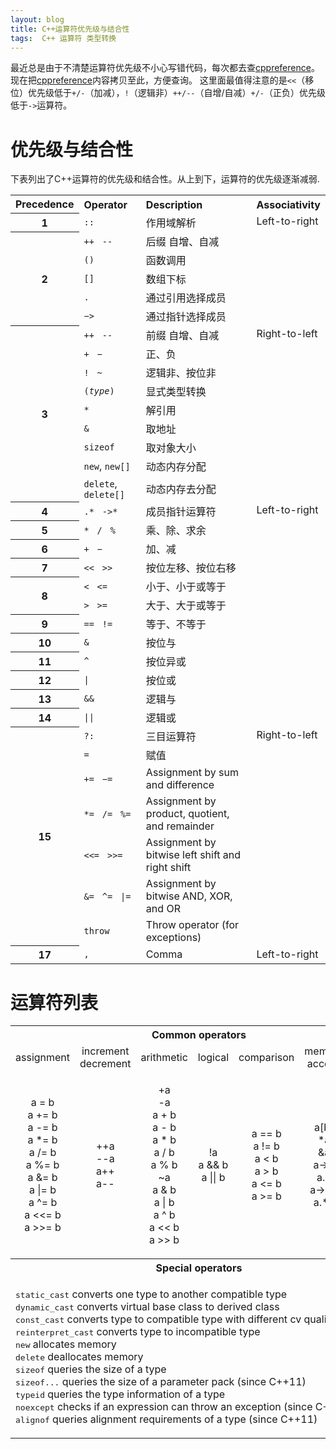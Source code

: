 ```yaml
---
layout: blog
title: C++运算符优先级与结合性
tags:  C++ 运算符 类型转换
---
```


最近总是由于不清楚运算符优先级不小心写错代码，每次都去查[cppreference][cppref]。现在把[cppreference][cppref]内容拷贝至此，方便查询。
这里面最值得注意的是`<<`（移位）优先级低于`+/-`（加减），`!`（逻辑非）`++/--`（自增/自减）`+/-`（正负）优先级低于`->`运算符。

# 优先级与结合性

<p>下表列出了C++运算符的优先级和结合性。从上到下，运算符的优先级逐渐减弱.</p>

<table class="wikitable table">

<tbody><tr>
<th style="text-align: left"> Precedence
</th>
<th style="text-align: left"> Operator
</th>
<th style="text-align: left"> Description
</th>
<th style="text-align: left"> Associativity
</th></tr>
<tr>
<th> 1
</th>
<td> <code>::</code>
</td>
<td> 作用域解析
</td>
<td style="vertical-align: top" rowspan="6"> Left-to-right
</td></tr>
<tr>
<th rowspan="5"> 2
</th>
<td style="border-bottom-style: none"> <code>++</code>&nbsp;&nbsp; <code>--</code>
</td>
<td style="border-bottom-style: none"> 后缀 自增、自减
</td></tr>
<tr>
<td style="border-bottom-style: none; border-top-style: none"> <code>()</code>
</td>
<td style="border-bottom-style: none; border-top-style: none"> 函数调用
</td></tr>
<tr>
<td style="border-bottom-style: none; border-top-style: none"> <code>[]</code> </td>
<td style="border-bottom-style: none; border-top-style: none"> 数组下标 </td></tr>
<tr>
<td style="border-bottom-style: none; border-top-style: none"> <code>.</code> </td>
<td style="border-bottom-style: none; border-top-style: none"> 通过引用选择成员 </td>
</tr>
<tr>
<td style="border-bottom-style: none; border-top-style: none"> <code>−&gt;</code> </td>
<td style="border-bottom-style: none; border-top-style: none"> 通过指针选择成员 </td>
</tr>
<tr>
<th rowspan="9"> 3 </th>
<td style="border-bottom-style: none"> <code>++</code>&nbsp;&nbsp; <code>--</code>
</td>
<td style="border-bottom-style: none"> 前缀 自增、自减
</td>
<td style="vertical-align: top" rowspan="9"> Right-to-left
</td></tr>
<tr>
<td style="border-bottom-style: none; border-top-style: none"> <code>+</code>&nbsp;&nbsp; <code>−</code>
</td>
<td style="border-bottom-style: none; border-top-style: none"> 正、负
</td></tr>
<tr>
<td style="border-bottom-style: none; border-top-style: none"> <code>!</code>&nbsp;&nbsp; <code>~</code>
</td>
<td style="border-bottom-style: none; border-top-style: none"> 逻辑非、按位非
</td></tr>
<tr>
<td style="border-bottom-style: none; border-top-style: none"> <code>(<i>type</i>)</code>
</td>
<td style="border-bottom-style: none; border-top-style: none"> 显式类型转换
</td></tr>
<tr>
<td style="border-bottom-style: none; border-top-style: none"> <code>*</code>
</td>
<td style="border-bottom-style: none; border-top-style: none"> 解引用
</td></tr>
<tr>
<td style="border-bottom-style: none; border-top-style: none"> <code>&amp;</code>
</td>
<td style="border-bottom-style: none; border-top-style: none"> 取地址
</td></tr>
<tr>
<td style="border-bottom-style: none; border-top-style: none"> <code>sizeof</code>
</td>
<td style="border-bottom-style: none; border-top-style: none"> 取对象大小
</td></tr>
<tr>
<td style="border-bottom-style: none; border-top-style: none"> <code>new</code>, <code>new[]</code>
</td>
<td style="border-bottom-style: none; border-top-style: none"> 动态内存分配
</td></tr>
<tr>
<td style="border-top-style: none"> <code>delete</code>, <code>delete[]</code>
</td>
<td style="border-top-style: none"> 动态内存去分配
</td></tr>
<tr>
<th> 4
</th>
<td> <code>.*</code>&nbsp;&nbsp; <code>-&gt;*</code>
</td>
<td> 成员指针运算符
</td>
<td style="vertical-align: top" rowspan="12"> Left-to-right
</td></tr>
<tr>
<th> 5
</th>
<td> <code>*</code>&nbsp;&nbsp; <code>/</code>&nbsp;&nbsp; <code>%</code>
</td>
<td> 乘、除、求余
</td></tr>
<tr>
<th> 6
</th>
<td> <code>+</code>&nbsp;&nbsp; <code>−</code>
</td>
<td> 加、减
</td></tr>
<tr>
<th> 7
</th>
<td> <code>&lt;&lt;</code>&nbsp;&nbsp; <code>&gt;&gt;</code>
</td>
<td> 按位左移、按位右移
</td></tr>
<tr>
<th rowspan="2"> 8
</th>
<td style="border-bottom-style: none"> <code>&lt;</code>&nbsp;&nbsp; <code>&lt;=</code>
</td>
<td style="border-bottom-style: none"> 小于、小于或等于
</td></tr>
<tr>
<td style="border-top-style: none"> <code>&gt;</code>&nbsp;&nbsp; <code>&gt;=</code>
</td>
<td style="border-top-style: none"> 大于、大于或等于
</td></tr>
<tr>
<th> 9
</th>
<td> <code>==</code>&nbsp;&nbsp; <code>!=</code>
</td>
<td> 等于、不等于
</td></tr>
<tr>
<th> 10
</th>
<td> <code>&amp;</code>
</td>
<td> 按位与
</td></tr>
<tr>
<th> 11
</th>
<td> <code>^</code>
</td>
<td> 按位异或
</td></tr>
<tr>
<th> 12
</th>
<td> <code>|</code>
</td>
<td> 按位或
</td></tr>
<tr>
<th> 13
</th>
<td> <code>&amp;&amp;</code>
</td>
<td> 逻辑与
</td></tr>
<tr>
<th> 14
</th>
<td> <code>||</code>
</td>
<td> 逻辑或
</td></tr>
<tr>
<th rowspan="7"> 15
</th>
<td style="border-bottom-style: none"> <code>?:</code>
</td>
<td style="border-bottom-style: none"> 三目运算符
</td>
<td style="vertical-align: top" rowspan="7"> Right-to-left
</td></tr>
<tr>
<td style="border-bottom-style: none; border-top-style: none"> <code>=</code>
</td>
<td style="border-bottom-style: none; border-top-style: none"> 赋值
</td></tr>
<tr>
<td style="border-bottom-style: none; border-top-style: none"> <code>+=</code>&nbsp;&nbsp; <code>−=</code>
</td>
<td style="border-bottom-style: none; border-top-style: none"> Assignment by sum and difference
</td></tr>
<tr>
<td style="border-bottom-style: none; border-top-style: none"> <code>*=</code>&nbsp;&nbsp; <code>/=</code>&nbsp;&nbsp; <code>%=</code>
</td>
<td style="border-bottom-style: none; border-top-style: none"> Assignment by product, quotient, and remainder
</td></tr>
<tr>
<td style="border-bottom-style: none; border-top-style: none"> <code>&lt;&lt;=</code>&nbsp;&nbsp; <code>&gt;&gt;=</code>
</td>
<td style="border-bottom-style: none; border-top-style: none"> Assignment by bitwise left shift and right shift
</td></tr>
<tr>
<td style="border-bottom-style: none; border-top-style: none"> <code>&amp;=</code>&nbsp;&nbsp; <code>^=</code>&nbsp;&nbsp; <code>|=</code>
</td>
<td style="border-bottom-style: none; border-top-style: none"> Assignment by bitwise AND, XOR, and OR
</td></tr>
<tr>
<td style="border-top-style: none"> <code>throw</code>
</td>
<td style="border-top-style: none"> Throw operator (for exceptions)
</td></tr>
<tr>
<th> 17
</th>
<td> <code>,</code>
</td>
<td> Comma
</td>
<td> Left-to-right
</td></tr></tbody></table>

# 运算符列表

<table class="wikitable table">

<tbody><tr style="text-align:center">
<th colspan="7"> Common operators
</th></tr>
<tr style="text-align:center">
<td> <span href="/w/cpp/language/operator_assignment" title="cpp/language/operator assignment"> assignment</span>
</td>
<td> <span href="/w/cpp/language/operator_incdec" title="cpp/language/operator incdec"> increment<br>decrement</span>
</td>
<td> <span href="/w/cpp/language/operator_arithmetic" title="cpp/language/operator arithmetic"> arithmetic</span>
</td>
<td> <span href="/w/cpp/language/operator_logical" title="cpp/language/operator logical"> logical</span>
</td>
<td> <span href="/w/cpp/language/operator_comparison" title="cpp/language/operator comparison"> comparison</span>
</td>
<td> <span href="/w/cpp/language/operator_member_access" title="cpp/language/operator member access"> member<br>access</span>
</td>
<td> <span href="/w/cpp/language/operator_other" title="cpp/language/operator other"> other</span>
</td></tr>
<tr style="text-align:center">
<td>
<p><span class="t-c"><span class="mw-geshi cpp source-cpp">a <span class="sy1">=</span> b<br>
a <span class="sy2">+</span><span class="sy1">=</span> b<br>
a <span class="sy2">-</span><span class="sy1">=</span> b<br>
a <span class="sy2">*</span><span class="sy1">=</span> b<br>
a <span class="sy2">/</span><span class="sy1">=</span> b<br>
a <span class="sy2">%</span><span class="sy1">=</span> b<br>
a <span class="sy3">&amp;</span><span class="sy1">=</span> b<br>
a <span class="sy3">|</span><span class="sy1">=</span> b<br>
a <span class="sy3">^</span><span class="sy1">=</span> b<br>
a <span class="sy1">&lt;&lt;=</span> b<br>
a <span class="sy1">&gt;&gt;=</span> b</span></span>
</p>
</td>
<td>
<p><span class="t-c"><span class="mw-geshi cpp source-cpp"><span class="sy2">++</span>a<br>
<span class="sy2">--</span>a<br>
a<span class="sy2">++</span><br>
a<span class="sy2">--</span></span></span>
</p>
</td>
<td>
<p><span class="t-c"><span class="mw-geshi cpp source-cpp"><span class="sy2">+</span>a<br>
<span class="sy2">-</span>a<br>
a <span class="sy2">+</span> b<br>
a <span class="sy2">-</span> b<br>
a <span class="sy2">*</span> b<br>
a <span class="sy2">/</span> b<br>
a <span class="sy2">%</span> b<br>
~a<br>
a <span class="sy3">&amp;</span> b<br>
a <span class="sy3">|</span> b<br>
a <span class="sy3">^</span> b<br>
a <span class="sy1">&lt;&lt;</span> b<br>
a <span class="sy1">&gt;&gt;</span> b</span></span>
</p>
</td>
<td>
<p><span class="t-c"><span class="mw-geshi cpp source-cpp"><span class="sy3">!</span>a<br>
a <span class="sy3">&amp;&amp;</span> b<br>
a <span class="sy3">||</span> b</span></span>
</p>
</td>
<td>
<p><span class="t-c"><span class="mw-geshi cpp source-cpp">a <span class="sy1">==</span> b<br>
a <span class="sy3">!</span><span class="sy1">=</span> b<br>
a <span class="sy1">&lt;</span> b<br>
a <span class="sy1">&gt;</span> b<br>
a <span class="sy1">&lt;=</span> b<br>
a <span class="sy1">&gt;=</span> b</span></span>
</p>
</td>
<td>
<p><span class="t-c"><span class="mw-geshi cpp source-cpp">a<span class="br0">[</span>b<span class="br0">]</span><br>
<span class="sy2">*</span>a<br>
<span class="sy3">&amp;</span>a<br>
a<span class="sy2">-</span><span class="sy1">&gt;</span>b<br>
a.<span class="me1">b</span><br>
a<span class="sy2">-</span><span class="sy1">&gt;</span><span class="sy2">*</span>b<br>
a.<span class="sy2">*</span>b</span></span>
</p>
</td>
<td>
<p><span class="t-c"><span class="mw-geshi cpp source-cpp">a<span class="br0">(</span>...<span class="br0">)</span><br>
a, b<br>
<span class="br0">(</span>type<span class="br0">)</span> a<br>
<span class="sy4">?</span> <span class="sy4">:</span></span></span>
</p>
</td></tr>
<tr>
<th colspan="7"> Special operators
</th></tr>
<tr>
<td colspan="7">
<p><span href="/w/cpp/language/static_cast" title="cpp/language/static cast"><tt>static_cast</tt></span> converts one type to another compatible type <br>
<span href="/w/cpp/language/dynamic_cast" title="cpp/language/dynamic cast"><tt>dynamic_cast</tt></span> converts virtual base class to derived class<br>
<span href="/w/cpp/language/const_cast" title="cpp/language/const cast"><tt>const_cast</tt></span> converts type to compatible type with different <span href="/w/cpp/language/cv" title="cpp/language/cv">cv</span> qualifiers<br>
<span href="/w/cpp/language/reinterpret_cast" title="cpp/language/reinterpret cast"><tt>reinterpret_cast</tt></span> converts type to incompatible type<br>
<span href="/w/cpp/memory/new/operator_new" title="cpp/memory/new/operator new"><tt>new</tt></span> allocates memory<br>
<span href="/w/cpp/memory/new/operator_delete" title="cpp/memory/new/operator delete"><tt>delete</tt></span> deallocates memory<br>
<span href="/w/cpp/language/sizeof" title="cpp/language/sizeof"><tt>sizeof</tt></span> queries the size of a type<br>
<span href="/w/cpp/language/sizeof..." title="cpp/language/sizeof..."><tt>sizeof...</tt></span> queries the size of a <span href="/w/cpp/language/parameter_pack" title="cpp/language/parameter pack">parameter pack</span> <span class="t-mark-rev t-since-cxx11">(since C++11)</span><br>
<span href="/w/cpp/language/typeid" title="cpp/language/typeid"><tt>typeid</tt></span> queries the type information of a type<br>
<span href="/w/cpp/language/noexcept" title="cpp/language/noexcept"><tt>noexcept</tt></span> checks if an expression can throw an exception <span class="t-mark-rev t-since-cxx11">(since C++11)</span><br>
<span href="/w/cpp/language/alignof" title="cpp/language/alignof"><tt>alignof</tt></span> queries alignment requirements of a type <span class="t-mark-rev t-since-cxx11">(since C++11)</span>
</p>
</td></tr></tbody></table>

[cppref]: http://en.cppreference.com/w/cpp/language/operator_precedence
